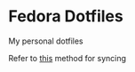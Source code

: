 # Fedora Dotfiles

My personal dotfiles

Refer to [this](https://www.atlassian.com/git/tutorials/dotfiles) method for syncing
